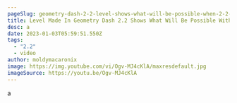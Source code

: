 ```yaml
---
pageSlug: geometry-dash-2-2-level-shows-what-will-be-possible-when-2-2-releases
title: Level Made In Geometry Dash 2.2 Shows What Will Be Possible With The Update
desc: a
date: 2023-01-03T05:59:51.550Z
tags:
  - "2.2"
  - video
author: moldymacaronix
image: https://img.youtube.com/vi/Ogv-MJ4cKlA/maxresdefault.jpg
imageSource: https://youtu.be/Ogv-MJ4cKlA
---
```

a